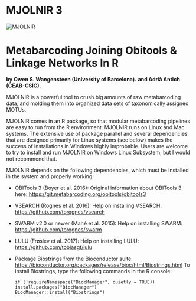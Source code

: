 # MJOLNIR 3
![MJOLNIR](https://github.com/uit-metabarcoding/MJOLNIR/blob/main/mjolnir_blue_mid.png)

<H1><b>Metabarcoding Joining Obitools &amp; Linkage Networks In R</b></H1>

<b>by Owen S. Wangensteen (University of Barcelona).</b>
<b>and Adrià Antich (CEAB-CSIC).</b>

MJOLNIR is a powerful tool to crush big amounts of raw metabarcoding data, and molding them into organized data sets of taxonomically assigned MOTUs. 

MJOLNIR comes in an R package, so that modular metabarcoding pipelines are easy to run from the R environment. MJOLNIR runs on Linux and Mac systems. The extensive use of package parallel and several dependencies that are designed primarily for Linux systems (see below) makes the success of installations in Windows highly improbable. Users are welcome to try to install and run MJOLNIR on Windows Linux Subsystem, but I would not recommend that.

MJOLNIR depends on the following dependencies, which must be installed in the system and properly working:

- OBITools 3 (Boyer et al. 2016):
  Original information about OBITools 3 here: https://git.metabarcoding.org/obitools/obitools3

- VSEARCH (Rognes et al. 2016): 
  Help on installing VSEARCH: https://github.com/torognes/vsearch
  
- SWARM v2.0 or newer (Mahé et al. 2015):
  Help on installing SWARM: https://github.com/torognes/swarm
  
- LULU (Frøslev et al. 2017):
  Help on installing LULU:
  https://github.com/tobiasgf/lulu

- Package Biostrings from the Bioconductor suite. https://bioconductor.org/packages/release/bioc/html/Biostrings.html 
  To install Biostrings, type the following commands in the R console:
 
      if (!requireNamespace("BiocManager", quietly = TRUE))  install.packages("BiocManager")
      BiocManager::install("Biostrings")
